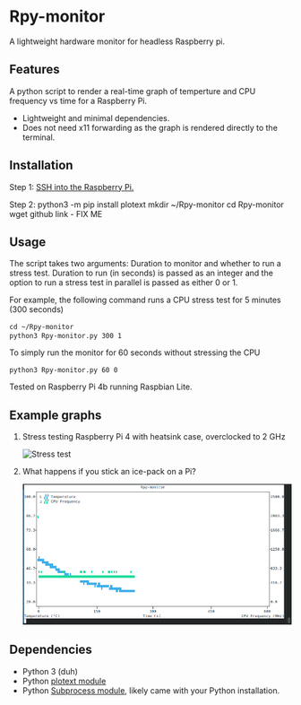 # Rpy-monitor
A lightweight hardware monitor for headless Raspberry pi. 

## Features
A python script to render a real-time graph of temperture and CPU frequency vs time for a Raspberry Pi. 
* Lightweight and minimal dependencies.
* Does not need x11 forwarding as the graph is rendered directly to the terminal.

## Installation

Step 1: [SSH into the Raspberry Pi.](https://itsfoss.com/ssh-into-raspberry/)

Step 2:
    python3 -m pip install plotext
    mkdir ~/Rpy-monitor
    cd Rpy-monitor
    wget github link - FIX ME

## Usage
The script takes two arguments: Duration to monitor and whether to run a stress test. Duration to run (in seconds) is passed as an integer and the option to run a stress test in parallel is passed as either 0 or 1.

For example, the following command runs a CPU stress test for 5 minutes (300 seconds)

    cd ~/Rpy-monitor
    python3 Rpy-monitor.py 300 1
To simply run the monitor for 60 seconds without stressing the CPU

    python3 Rpy-monitor.py 60 0
  
Tested on Raspberry Pi 4b running Raspbian Lite.

## Example graphs
1. Stress testing Raspberry Pi 4 with heatsink case, overclocked to 2 GHz

    ![Stress test](/examples/stress_test.png)
    
2. What happens if you stick an ice-pack on a Pi?

    ![Ice pack test](/examples/rpy-monitor-ice.png)

## Dependencies
* Python 3 (duh)
* Python [plotext module](https://github.com/piccolomo/plotext)
* Python [Subprocess module](https://docs.python.org/3/library/subprocess.html), likely came with your Python installation.
